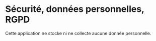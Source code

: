 
# Sécurité, données personnelles, RGPD

Cette application ne stocke ni ne collecte aucune donnée personnelle.


